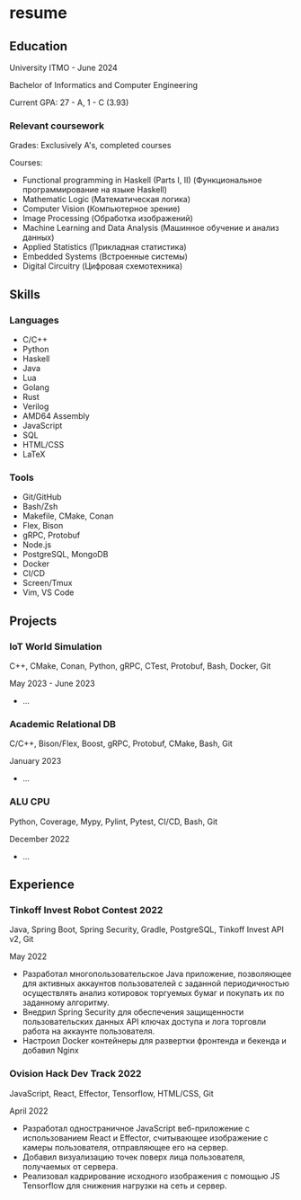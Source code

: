 # resume

## Education

University ITMO - June 2024

Bachelor of Informatics and Computer Engineering

Current GPA: 27 - A, 1 - C (3.93)

### Relevant coursework

Grades: Exclusively A's, completed courses

Courses:

* Functional programming in Haskell (Parts I, II) (Функциональное программирование на языке Haskell)
* Mathematic Logic (Математическая логика)
* Computer Vision (Компьютерное зрение)
* Image Processing (Обработка изображений)
* Machine Learning and Data Analysis (Машинное обучение и анализ данных)
* Applied Statistics (Прикладная статистика)
* Embedded Systems (Встроенные системы)
* Digital Circuitry (Цифровая схемотехника)

## Skills

### Languages

* C/C++
* Python
* Haskell
* Java
* Lua
* Golang
* Rust
* Verilog
* AMD64 Assembly
* JavaScript
* SQL
* HTML/CSS
* LaTeX

### Tools

* Git/GitHub
* Bash/Zsh
* Makefile, CMake, Conan
* Flex, Bison
* gRPC, Protobuf
* Node.js
* PostgreSQL, MongoDB
* Docker
* CI/CD
* Screen/Tmux
* Vim, VS Code


## Projects

### IoT World Simulation

C++, CMake, Conan, Python, gRPC, CTest, Protobuf, Bash, Docker, Git

May 2023 - June 2023

* ...


### Academic Relational DB

C/C++, Bison/Flex, Boost, gRPC, Protobuf, CMake, Bash, Git

January 2023

* ...

### ALU CPU

Python, Coverage, Mypy, Pylint, Pytest, CI/CD, Bash, Git

December 2022

* ...

## Experience

### Tinkoff Invest Robot Contest 2022

Java, Spring Boot, Spring Security, Gradle, PostgreSQL, Tinkoff Invest API v2, Git

May 2022

* Разработал многопользовательское Java приложение, позволяющее для активных аккаунтов пользователей с заданной периодичностью осуществлять анализ котировок торгуемых бумаг и покупать их по заданному алгоритму.
* Внедрил Spring Security для обеспечения защищенности пользовательских данных API ключах доступа и лога торговли работа на аккаунте пользователя.
* Настроил Docker контейнеры для развертки фронтенда и бекенда и добавил Nginx

### Ovision Hack Dev Track 2022

JavaScript, React, Effector, Tensorflow, HTML/CSS, Git

April 2022

* Разработал одностраничное JavaScript веб-приложение с использованием React и Effector, считывающее изображение с камеры пользователя, отправляющее его на сервер.
* Добавил визуализацию точек поверх лица пользователя, получаемых от сервера.
* Реализовал кадрирование исходного изображения с помощью JS Tensorflow для снижения нагрузки на сеть и сервер.

